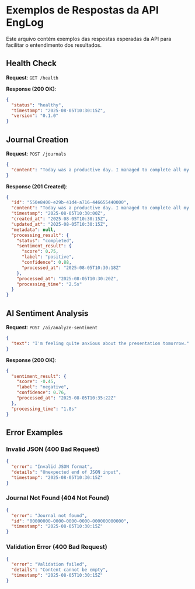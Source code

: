 # Exemplos de Respostas da API EngLog

Este arquivo contém exemplos das respostas esperadas da API para facilitar o entendimento dos resultados.

## Health Check

**Request**: `GET /health`

**Response (200 OK)**:

```json
{
  "status": "healthy",
  "timestamp": "2025-08-05T10:30:15Z",
  "version": "0.1.0"
}
```

## Journal Creation

**Request**: `POST /journals`

```json
{
  "content": "Today was a productive day. I managed to complete all my tasks and felt accomplished."
}
```

**Response (201 Created)**:

```json
{
  "id": "550e8400-e29b-41d4-a716-446655440000",
  "content": "Today was a productive day. I managed to complete all my tasks and felt accomplished.",
  "timestamp": "2025-08-05T10:30:00Z",
  "created_at": "2025-08-05T10:30:15Z",
  "updated_at": "2025-08-05T10:30:15Z",
  "metadata": null,
  "processing_result": {
    "status": "completed",
    "sentiment_result": {
      "score": 0.75,
      "label": "positive",
      "confidence": 0.88,
      "processed_at": "2025-08-05T10:30:18Z"
    },
    "processed_at": "2025-08-05T10:30:20Z",
    "processing_time": "2.5s"
  }
}
```

## AI Sentiment Analysis

**Request**: `POST /ai/analyze-sentiment`

```json
{
  "text": "I'm feeling quite anxious about the presentation tomorrow."
}
```

**Response (200 OK)**:

```json
{
  "sentiment_result": {
    "score": -0.45,
    "label": "negative",
    "confidence": 0.76,
    "processed_at": "2025-08-05T10:35:22Z"
  },
  "processing_time": "1.8s"
}
```

## Error Examples

### Invalid JSON (400 Bad Request)

```json
{
  "error": "Invalid JSON format",
  "details": "Unexpected end of JSON input",
  "timestamp": "2025-08-05T10:30:15Z"
}
```

### Journal Not Found (404 Not Found)

```json
{
  "error": "Journal not found",
  "id": "00000000-0000-0000-0000-000000000000",
  "timestamp": "2025-08-05T10:30:15Z"
}
```

### Validation Error (400 Bad Request)

```json
{
  "error": "Validation failed",
  "details": "Content cannot be empty",
  "timestamp": "2025-08-05T10:30:15Z"
}
```
